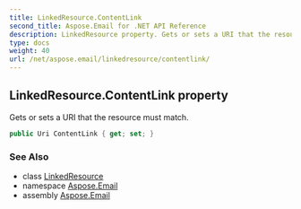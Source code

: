 ```yaml
---
title: LinkedResource.ContentLink
second_title: Aspose.Email for .NET API Reference
description: LinkedResource property. Gets or sets a URI that the resource must match
type: docs
weight: 40
url: /net/aspose.email/linkedresource/contentlink/
---
```

## LinkedResource.ContentLink property

Gets or sets a URI that the resource must match.

```csharp
public Uri ContentLink { get; set; }
```

### See Also

* class [LinkedResource](../)
* namespace [Aspose.Email](../../linkedresource/)
* assembly [Aspose.Email](../../../)


